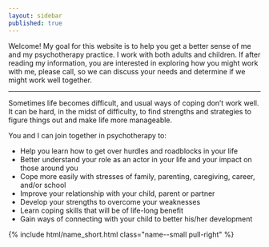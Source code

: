 ```yaml
---
layout: sidebar
published: true
---
```


Welcome! My goal for this website is to help you get a better sense of me and my psychotherapy practice. I work with both adults and children.  If after reading my information, you are interested in exploring how you might work with me, please call, so we can discuss your needs and determine if we might work well together.
  
   
---     
     
Sometimes life becomes difficult, and usual ways of coping don’t work well. It can be hard, in the midst of difficulty, to find strengths and strategies to figure things out and make life more manageable.

You and I can join together in psychotherapy to:

- Help you learn how to get over hurdles and roadblocks in your life 
- Better understand your role as an actor in your life and your impact on those around you
- Cope more easily with stresses of family, parenting, caregiving, career, and/or school 
- Improve your relationship with your child, parent or partner
- Develop your strengths to overcome your weaknesses
- Learn coping skills that will be of life-long benefit
- Gain ways of connecting with your child to better his/her development

{% include html/name_short.html class="name--small pull-right" %}